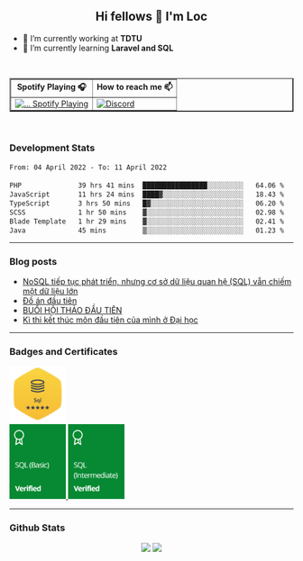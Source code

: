 <h2 align="center">Hi fellows 👋 I'm Loc</h2>

- 🔭 I’m currently working at **TDTU**
- 🌱 I’m currently learning **Laravel and SQL**
<br>
<table border="2px solid white" align="center">
  <tr>
    <th>Spotify Playing 🎧</th>
    <th>How to reach me 📫</th>
  </tr>
  
  <tr>
    <td>
      <a href="https://open.spotify.com/user/jo3t0sjswxmpet9c67mq6qph3">
        <img src="https://spotify-readme-git-master-maoleng.vercel.app/api/spotify-playing" alt="... Spotify Playing" width="400" />
      </a>
    </td>
    <td>
      <a href = "https://discordapp.com/users/517725152327499806">
        <img align="" src="https://discord.c99.nl/widget/theme-4/517725152327499806.png" alt="Discord" align="right" width="400"/>
      </a>
    </td>
  </tr>
</table>

<br>

### Development Stats
<!--START_SECTION:waka-->

```text
From: 04 April 2022 - To: 11 April 2022

PHP              39 hrs 41 mins  ████████████████░░░░░░░░░   64.06 %
JavaScript       11 hrs 24 mins  ████▓░░░░░░░░░░░░░░░░░░░░   18.43 %
TypeScript       3 hrs 50 mins   █▓░░░░░░░░░░░░░░░░░░░░░░░   06.20 %
SCSS             1 hr 50 mins    ▓░░░░░░░░░░░░░░░░░░░░░░░░   02.98 %
Blade Template   1 hr 29 mins    ▓░░░░░░░░░░░░░░░░░░░░░░░░   02.41 %
Java             45 mins         ▒░░░░░░░░░░░░░░░░░░░░░░░░   01.23 %
```

<!--END_SECTION:waka-->

---
### Blog posts
<!-- BLOG-POST-LIST:START -->
- [NoSQL tiếp tục phát triển, nhưng cơ sở dữ liệu quan hệ &lpar;SQL&rpar; vẫn chiếm một dữ liệu lớn](https://maolengbhl.blogspot.com/2022/03/nosql-tiep-tuc-phat-trien-nhung-co-so.html)
- [Đồ án đầu tiên](https://maolengbhl.blogspot.com/2022/03/o-au-tien.html)
- [BUỔI HỘI THẢO ĐẦU TIÊN](https://maolengbhl.blogspot.com/2022/01/buoi-hoi-thao-au-tien.html)
- [Kì thi kết thúc môn đầu tiên của mình ở Đại học](https://maolengbhl.blogspot.com/2022/01/ki-thi-ket-thuc-mon-au-tien-cua-minh-o.html)
<!-- BLOG-POST-LIST:END -->

---
### Badges and Certificates
<a href="https://www.hackerrank.com/maoleng">
  <img src="https://github.com/maoleng/media/blob/huuloc/maoleng/badge_sql.png?raw=true" width="100px">
</a>
<br>
<a href="https://www.hackerrank.com/certificates/92a70aea55ca">
  <img src="https://github.com/maoleng/media/blob/huuloc/maoleng/sql_basic.png?raw=true" width="100px">
</a>
<a href="https://www.hackerrank.com/certificates/60e7b2754324">
  <img src="https://github.com/maoleng/media/blob/huuloc/maoleng/sql_intermediate.png?raw=true" width="100px">
</a>

---
### Github Stats
<p align = "center">
  <img src = "https://github-readme-stats.vercel.app/api?username=maoleng&theme=radical&line_height=27">
  <img src = "https://github-readme-stats.vercel.app/api/top-langs/?username=maoleng&count_private=true&theme=radical&langs_count=3">
</p>

